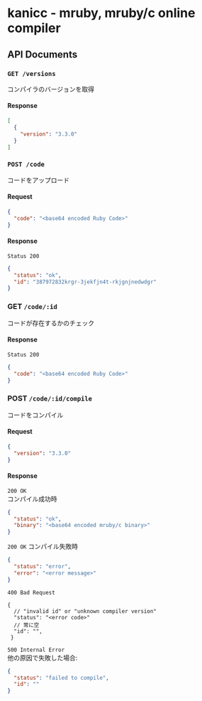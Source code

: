 # kanicc - mruby, mruby/c online compiler

## API Documents

### `GET /versions`

コンパイラのバージョンを取得

#### Response

```json
[
  {
    "version": "3.3.0"
  }
]
```

### `POST /code`

コードをアップロード

#### Request

```json
{
  "code": "<base64 encoded Ruby Code>"
}
```

#### Response

`Status 200`

```json
{
  "status": "ok",
  "id": "387972832krgr-3jekfjn4t-rkjgnjnedwdgr"
}
```

### GET `/code/:id`

コードが存在するかのチェック

#### Response

`Status 200`

```json
{
  "code": "<base64 encoded Ruby Code>"
}
```

### POST `/code/:id/compile`

コードをコンパイル

#### Request

```json
{
  "version": "3.3.0"
}
```

#### Response

`200 OK`  
コンパイル成功時
```json
{
  "status": "ok",
  "binary": "<base64 encoded mruby/c binary>"
}
```

`200 OK`
コンパイル失敗時

```json
{
  "status": "error",
  "error": "<error message>"
}
```

`400 Bad Request`
```jsonc
{
  // "invalid id" or "unknown compiler version"
  "status": "<error code>"
  // 常に空
  "id": "",
 }
```

`500 Internal Error`  
他の原因で失敗した場合:
```json
{
  "status": "failed to compile",
  "id": ""
}
```
